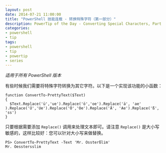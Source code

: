 ```yaml
---
layout: post
date: 2014-07-21 11:00:00
title: "PowerShell 技能连载 - 转换特殊字符（第一部分）"
description: PowerTip of the Day - Converting Special Characters, Part 1
categories:
- powershell
- tip
tags:
- powershell
- tip
- powertip
- series
---
```

_适用于所有 PowerShell 版本_

有些时候我们需要将特殊字符转换为其它字符。以下是一个实现该功能的小函数：

    function ConvertTo-PrettyText($Text)
    {
      $Text.Replace('ü','ue').Replace('ö','oe').Replace('ä', 'ae' ).Replace('Ü','Ue').Replace('Ö','Oe').Replace('Ä', 'Ae').Replace('ß', 'ss')
    }

只要根据需要添加 `Replace()` 调用来处理文本即可。请注意 `Replace()` 是大小写敏感的，这样比较好：您可以针对大小写来做替换。

    PS> ConvertTo-PrettyText -Text 'Mr. Össterßlim'
    Mr. Oesstersslim

<!--本文国际来源：[Converting Special Characters, Part 1](http://community.idera.com/powershell/powertips/b/tips/posts/converting-special-characters-part-1)-->
